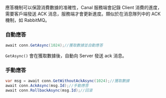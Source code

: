 應答機制可以保證消費數據的准確性，Canal 服務端會記錄 Client 消費的進度，需要客戶端發送 ACK 消息，服務端才會更新進度。類似於在消息隊列中的 ACK 機制，如 RabbitMQ。

### 自動應答

```csharp
await conn.GetAsync(1024);//獲取數據並自動應答
```

`GetAsync()` 會在獲取數據後，自動向 Server 發送 ack 消息。

### 手動應答

```csharp
var msg = await conn.GetWithoutAckAsync(1024);//獲取數據
await conn.AckAsync(msg.Id);//手動應答
await conn.RollbackAsync(msg.Id);//回滾
```